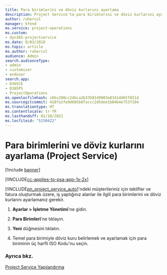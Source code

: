```yaml
---
title: Para birimlerini ve döviz kurlarını ayarlama
description: Project Service'ta para birimlerini ve döviz kurlarını ayarlama
author: ruhercul
manager: kfend
ms.service: project-operations
ms.custom:
- dyn365-projectservice
ms.date: 8/03/2018
ms.topic: article
ms.author: ruhercul
audience: Admin
search.audienceType:
- admin
- customizer
- enduser
search.app:
- D365CE
- D365PS
- ProjectOperations
ms.openlocfilehash: c6bc200cc24bca2b3358149903a8341dd65f031d
ms.sourcegitcommit: 418fa1fe9d605b8faccc2d5dee1b04b4e753f194
ms.translationtype: HT
ms.contentlocale: tr-TR
ms.lasthandoff: 02/10/2021
ms.locfileid: "5150422"
---
```

# <a name="set-up-currencies-and-exchange-rates-project-service"></a>Para birimlerini ve döviz kurlarını ayarlama (Project Service)

[!include [banner](../includes/psa-now-project-operations.md)]

[!INCLUDE[cc-applies-to-psa-app-1x-2x](../includes/cc-applies-to-psa-app-1x-2x.md)]

[!INCLUDE[pn_project_service_auto](../includes/pn-project-service-auto.md)]'ndeki müşterileriniz için teklifler ve fatura oluşturmak üzere, iş yaptığınız alanlar ile ilgili para birimlerini ve döviz kurlarını ayarlamanız gerekir.  
  
1.  **Ayarlar > İşletme Yönetimi**'ne gidin.  
  
2.  **Para Birimleri**'ne tıklayın.  
  
3.  **Yeni** düğmesini tıklatın.  
  
4.  Temel para birimiyle döviz kuru belirlemek ve ayarlamak için para biriminin üç harfli ISO Kodu'nu seçin.  
  
### <a name="see-also"></a>Ayrıca bkz.  
 [Project Service Yapılandırma](../psa/configure.md)
